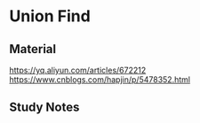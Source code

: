 # Union Find

## Material
https://yq.aliyun.com/articles/672212
https://www.cnblogs.com/hapjin/p/5478352.html

## Study Notes

